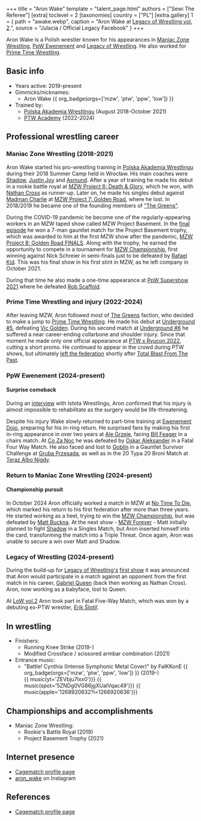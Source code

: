 +++
title = "Aron Wake"
template = "talent_page.html"
authors = ["Sewi The Referee"]
[extra]
toclevel = 2
[taxonomies]
country = ["PL"]
[extra.gallery]
1 = { path = "awake.webp", caption = "Aron Wake at [Legacy of Wrestling vol. 2](@/e/low/2025-04-06-low-2.md).", source = "Julacia / Official Legacy Facebook" }
+++

Aron Wake is a Polish wrestler known for his appearances in [Maniac Zone Wrestling](@/o/mzw.md), [PpW Ewenement](@/o/ppw.md) and [Legacy of Wrestling](@/o/low.md). He also worked for [Prime Time Wrestling](@/o/ptw.md).

## Basic info

* Years active: 2019-present
* Gimmicks/nicknames:
  - Aron Wake {{ org_badge(orgs=['mzw', 'ptw', 'ppw', 'low']) }}
* Trained by:
  - [Polska Akademia Wrestlingu](@/o/paw.md) (August 2018-October 2021)
  - [PTW Academy](@/o/ptw-academy.md) (2022-2024)

## Professional wrestling career

### Maniac Zone Wrestling (2018-2021)

Aron Wake started his pro-wrestling training in [Polska Akademia Wrestlingu](@/o/paw.md) during their 2018 Summer Camp held in Wrocław.
His main coaches were [Shadow](@/w/shadow.md), [Justin Joy](@/w/justin-joy.md) and [Asmund](@/w/asmund.md).
After a year of training he made his debut in a rookie battle royal at [MZW Project 6: Death & Glory](@/e/mzw/2019-08-24-mzw-project-6-death-and-glory.md), which he won, with [Nathan Cross](@/w/gabriel-queen.md) as runner-up.
Later on, he made his singles debut against [Madman Charlie](@/w/madman-charlie.md) at [MZW Project 7: Golden Road](@/e/mzw/2020-01-18-mzw-project-7-golden-road.md), where he lost.
In 2018/2019 he became one of the founding members of ["The Greens"](@/tt/zieloni.md).

During the COVID-19 pandemic he become one of the regularly-appearing workers in an MZW taped show called MZW Project Basement.
In the [final episode](@/e/mzw/2021-07-21-mzw-project-basement-6.md) he won a 7-man gauntlet match for the Project Basement trophy, which was awarded to him at the first MZW show after the pandemic, [MZW Project 8: Golden Road FINALS](@/e/mzw/2021-08-14-mzw-project-8-golden-road-finals.md).
Along with the trophy, he earned the opportunity to compete in a tournament for [MZW Championship](@/c/mzw-championship.md), first winning against Nick Schreier in semi-finals just to be defeated by [Rafael Kid](@/w/rafael-kid.md). This was his final show in his first stint in MZW, as he left company in October 2021.

During that time he also made a one-time appearance at [PpW Supershow 2021](@/e/ppw/2021-07-30-ppw-poznan-supershow.md) where he defeated [Rob Scaffold](@/w/rob-scaffold.md).

### Prime Time Wrestling and injury (2022-2024)

After leaving MZW, Aron followed most of [The Greens](@/tt/zieloni.md) faction, who decided to make a jump to [Prime Time Wrestling](@/o/ptw.md).
He made his debut at [Underground #5](@/e/ptw/2022-05-29-ptw-underground-5.md), defeating [Vic Golden](@/w/vic-golden.md).
During his second match at [Underground #6](@/e/ptw/2022-06-26-ptw-underground-6.md) he suffered a near career-ending collarbone and shoulder injury.
Since that moment he made only one official appearance at [PTW x Ryucon 2022](@/e/ptw/2022-07-31-ptw-x-ryucon.md), cutting a short promo.
He continued to appear in the crowd during PTW shows, but ultimately [left the federation](@/a/ptw-exits.md) shortly after [Total Blast From The Past](@/e/ptw/2024-05-11-ptw-6.md).

### PpW Ewenement (2024-present)

#### Surprise comeback

During an [interview][wywiad-istota] with Istota Wrestlingu, Aron confirmed that his injury is almost impossible to rehabilitate as the surgery would be life-threatening.

Despite his injury Wake slowly returned to part-time training at [Ewenement Dojo](@/o/ewenement-dojo.md), preparing for his in-ring return.
He surprised fans by making his first in-ring appearance in over two years at [Ale Grzeje](@/e/ppw/2024-07-13-ppw-ale-grzeje.md), facing [Bill Feager](@/w/feager.md) in a chairs match. At [Co Za Noc](@/e/ppw/2024-10-26-ppw-co-za-noc.md) he was defeated by [Oskar Aleksander](@/w/oskar-aleksander.md) in a Fatal Four Way Match. He also faced and lost to [Goblin](@/w/goblin.md) in a Gauntlet Survivor Challenge at [Gruba Przesada](@/e/ppw/2025-01-25-ppw-gruba-przesada.md), as well as in the 20 Typa 20 Broni Match at [Teraz Albo Nigdy](@/e/ppw/2025-03-15-ppw-teraz-albo-nigdy.md).

### Return to Maniac Zone Wrestling (2024-present)

#### Championship pursuit

In October 2024 Aron officially worked a match in MZW at [No Time To Die](@/e/mzw/2024-10-12-mzw-no-time-to-die.md), which marked his return to his first federation after more than three years. He started working as a heel, trying to win the [MZW Championship](@/c/mzw-championship.md), but was defeated by [Matt Buckna](@/w/matt-buckna.md). At the next show - [MZW Forever](@/e/mzw/2025-03-29-mzw-forever.md) - Matt initially planned to fight [Shadow](@/w/shadow.md) in a Singles Match, but Aron inserted himself into the card, transforming the match into a Triple Threat. Once again, Aron was unable to secure a win over Matt and Shadow.

### Legacy of Wrestling (2024-present)

During the build-up for [Legacy of Wrestling's](@/o/low.md) [first show](@/e/low/2024-12-01-low-1.md) it was announced that Aron would participate in a match against an opponent from the first match in his career, [Gabriel Queen](@/w/gabriel-queen.md) (back then working as Nathan Cross). Aron, now working as a babyface, lost to Queen.

At [LoW vol.2](@/e/low/2025-04-06-low-2.md) Aron took part in Fatal Five-Way Match, which was won by a debuting ex-PTW wrestler, [Erik Šlotíř](@/w/erik-slotir.md).

## In wrestling

* Finishers:
  - Running Knee Strike (2019-)
  - Modified Crossface / scissored armbar combination (2021)
* Entrance music:
  - "Battle! Cynthia (Intense Symphonic Metal Cover)" by FalKKonE
    {{ org_badge(orgs=['mzw', 'ptw', 'ppw', 'low']) }} (2019-) <br>
    {{ music(yt='ZEVbju7lxx0')}}
    {{ music(spot='5ZNDg0VG86jgXUalVqac49')}}
    {{ music(apple='1268920632?i=1268920636')}}

## Championships and accomplishments

 * Maniac Zone Wrestling:
   - Rookie's Battle Royal (2019)
   - Project Basement Trophy (2021)

## Internet presence

* [Cagematch profile page](https://www.cagematch.net/?id=2&nr=24640)
* [aron_wake](https://www.instagram.com/aron_wake/) on Instagram

## References

* [Cagematch profile page](https://www.cagematch.net/?id=2&nr=24640)

[wywiad-istota]: https://www.youtube.com/watch?v=PfHPG9FUr7Y
